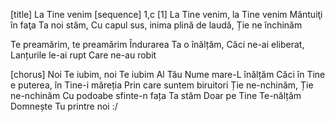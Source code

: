 [title] La Tine venim
[sequence] 1,c
[1]
La Tine venim, la Tine venim
Mântuiţi în faţa Ta noi stăm,
Cu capul sus, inima plină de laudă,
Ție ne închinăm

Te preamărim, te preamărim
Îndurarea Ta o înălțăm,
Căci ne-ai eliberat,
Lanțurile le-ai rupt
Care ne-au robit

[chorus]
Noi Te iubim, noi Te iubim
Al Tău Nume mare-L înălțăm
Căci în Tine e puterea, în Tine-i măreția
Prin care suntem biruitori
Ție ne-nchinăm, Ție ne-nchinăm
Cu podoabe sfinte-n fața Ta stăm
Doar pe Tine Te-nălțăm
Domnește Tu printre noi :/

